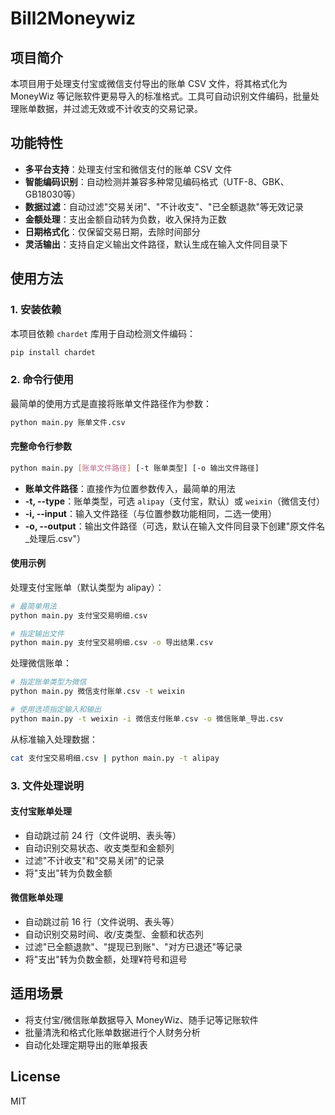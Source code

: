 # Bill2Moneywiz

## 项目简介

本项目用于处理支付宝或微信支付导出的账单 CSV 文件，将其格式化为 MoneyWiz 等记账软件更易导入的标准格式。工具可自动识别文件编码，批量处理账单数据，并过滤无效或不计收支的交易记录。

## 功能特性

- **多平台支持**：处理支付宝和微信支付的账单 CSV 文件
- **智能编码识别**：自动检测并兼容多种常见编码格式（UTF-8、GBK、GB18030等）
- **数据过滤**：自动过滤"交易关闭"、"不计收支"、"已全额退款"等无效记录
- **金额处理**：支出金额自动转为负数，收入保持为正数
- **日期格式化**：仅保留交易日期，去除时间部分
- **灵活输出**：支持自定义输出文件路径，默认生成在输入文件同目录下

## 使用方法

### 1. 安装依赖

本项目依赖 `chardet` 库用于自动检测文件编码：

```bash
pip install chardet
```

### 2. 命令行使用

最简单的使用方式是直接将账单文件路径作为参数：

```bash
python main.py 账单文件.csv
```

#### 完整命令行参数

```bash
python main.py [账单文件路径] [-t 账单类型] [-o 输出文件路径]
```

- **账单文件路径**：直接作为位置参数传入，最简单的用法
- **-t, --type**：账单类型，可选 `alipay`（支付宝，默认）或 `weixin`（微信支付）
- **-i, --input**：输入文件路径（与位置参数功能相同，二选一使用）
- **-o, --output**：输出文件路径（可选，默认在输入文件同目录下创建"原文件名_处理后.csv"）

#### 使用示例

处理支付宝账单（默认类型为 alipay）：
```bash
# 最简单用法
python main.py 支付宝交易明细.csv

# 指定输出文件
python main.py 支付宝交易明细.csv -o 导出结果.csv
```

处理微信账单：
```bash
# 指定账单类型为微信
python main.py 微信支付账单.csv -t weixin

# 使用选项指定输入和输出
python main.py -t weixin -i 微信支付账单.csv -o 微信账单_导出.csv
```

从标准输入处理数据：
```bash
cat 支付宝交易明细.csv | python main.py -t alipay
```

### 3. 文件处理说明

#### 支付宝账单处理
- 自动跳过前 24 行（文件说明、表头等）
- 自动识别交易状态、收支类型和金额列
- 过滤"不计收支"和"交易关闭"的记录
- 将"支出"转为负数金额

#### 微信账单处理
- 自动跳过前 16 行（文件说明、表头等）
- 自动识别交易时间、收/支类型、金额和状态列
- 过滤"已全额退款"、"提现已到账"、"对方已退还"等记录
- 将"支出"转为负数金额，处理¥符号和逗号

## 适用场景

- 将支付宝/微信账单数据导入 MoneyWiz、随手记等记账软件
- 批量清洗和格式化账单数据进行个人财务分析
- 自动化处理定期导出的账单报表

## License

MIT
